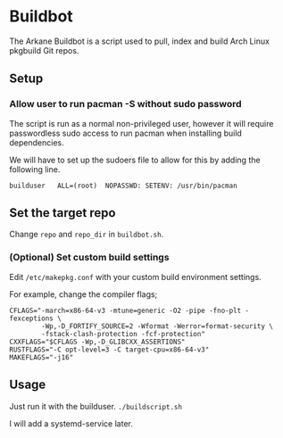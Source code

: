 # Buildbot
The Arkane Buildbot is a script used to pull, index and build Arch Linux pkgbuild Git repos.

## Setup
### Allow user to run pacman -S without sudo password
The script is run as a normal non-privileged user, however it will require passwordless sudo access to run pacman when installing build dependencies.

We will have to set up the sudoers file to allow for this by adding the following line.
```
builduser	ALL=(root)	NOPASSWD: SETENV: /usr/bin/pacman
```

## Set the target repo
Change `repo` and `repo_dir` in `buildbot.sh`.

### (Optional) Set custom build settings
Edit `/etc/makepkg.conf` with your custom build environment settings.

For example, change the compiler flags;
```
CFLAGS="-march=x86-64-v3 -mtune=generic -O2 -pipe -fno-plt -fexceptions \
        -Wp,-D_FORTIFY_SOURCE=2 -Wformat -Werror=format-security \
        -fstack-clash-protection -fcf-protection"
CXXFLAGS="$CFLAGS -Wp,-D_GLIBCXX_ASSERTIONS"
RUSTFLAGS="-C opt-level=3 -C target-cpu=x86-64-v3"
MAKEFLAGS="-j16"
```

## Usage
Just run it with the builduser. `./buildscript.sh`

I will add a systemd-service later.
